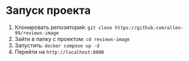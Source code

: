 # Запуск проекта

1. Клонировать репозиторий: `git clone https://github.com/allen-99/reviews-image`
2. Зайти в папку с проектом: `cd reviews-image`
3. Запустить: `docker compose up -d`
4. Перейти на `http://localhost:8000`